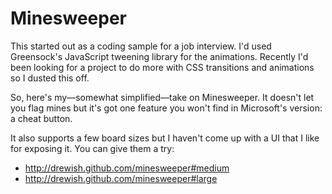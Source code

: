 # Minesweeper

This started out as a coding sample for a job interview. I'd used Greensock's
JavaScript tweening library for the animations. Recently I'd been looking for
a project to do more with CSS transitions and animations so I dusted this
off.

So, here's my—somewhat simplified—take on Minesweeper. It doesn't let you
flag mines but it's got one feature you won't find in Microsoft's version:
a cheat button. 

It also supports a few board sizes but I haven't come up with a UI that I like
for exposing it. You can give them a try:

- <http://drewish.github.com/minesweeper#medium>
- <http://drewish.github.com/minesweeper#large>

